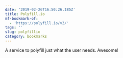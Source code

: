 ```yaml
---
date: '2019-02-26T16:50:26.185Z'
title: Polyfill.io
mf-bookmark-of:
  - 'https://polyfill.io/v3/'
tags: ''
slug: polyfillio
category: bookmarks
---
```

A service to polyfill just what the user needs. Awesome!
